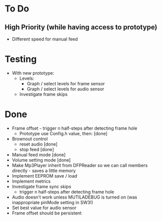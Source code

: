 To Do
=====

High Priority (while having access to prototype)
------------------------------------------------

-   Different speed for manual feed

Testing
=======

-   With new prototype:
    -   Levels:
        -   Graph / select levels for frame sensor
        -   Graph / select levels for audio sensor
    -   Investigate frame skips

Done
====

-   Frame offset - trigger n half-steps after detecting frame hole
    -   Prototype use Config.h value, then: [done]
-   Brownout control 
    -   reset audio [done]
    -   stop feed [done]
-   Manual feed mode [done]
-   Volume setting mode [done]
-   Make Mp3Player inherit from DFPReader so we can call members directly - saves a little memory
-   Implement EEPROM save / load
-   Implement metrics
-   Investigate frame sync skips
    -   trigger n half-steps after detecting frame hole
-   Audio doesn't work unless MUTILADEBUG is turned on (was inappropriate pinMode setting in SW3!)
-   Set best value for audio sensor
-   Frame offset should be persistent
